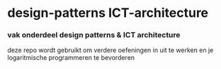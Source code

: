 # design-patterns ICT-architecture
<h3> vak onderdeel design patterns & ICT architecture</h3>
<p> deze repo wordt gebruikt om verdere oefeningen in uit te werken en je logaritmische programmeren te bevorderen</p> 
